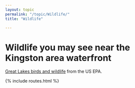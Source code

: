 ```yaml
---
layout: topic
permalink: "/topic/Wildlife/"
title: "Wildlife"

---
```


<h1>Wildlife you may see near the Kingston area waterfront</h1>

[Great Lakes birds and wildlife](http://www.epa.gov/glnpo/image/viz_nat4.html) from the US EPA.

{% include routes.html %}
